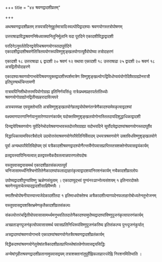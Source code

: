 +++
title = "४४ श्रवणद्वादशीव्रतम्"

+++

अथश्रवणद्वादशीव्रतम् तत्रयत्रदिनेमुहूर्तमात्रादिःस्वल्पोपिद्वादश्याः श्रवणयोगस्तत्रोपोषणम्

उत्तराषाढाविद्धश्रवणनिषेधवाक्यानितुनिर्मूलानि यदा पूरदिने एकादशीविद्धाद्वादशी

परदिनेऽनुवर्ततेदिनद्वयेपिचश्रवणयोगस्तदापूर्वदिने एकादशीद्वादशीश्रवणेतित्रितययोगरूपविष्णुशृङ्खलयोगात्पूर्वैवोपोष्या तत्रोदाहरणं

एकादशी १८ उत्तराषाढा ६ द्वादशी २० श्रवणं १२ यथावा एकादशी १८ उत्तराषाढा २५ द्वादशी २० श्रवणं १८ अत्रद्वितीयोदाहरणे

एकादश्याःश्रवणयोगाभावेपिश्रवणयुक्तद्वादशीस्पर्शमात्रेण विष्णुशृङ्खल्योगःद्विविधोप्ययंयोगोदिवैवग्राह्योनरात्रौ इतिपुरुषार्थचिन्तामणी

रात्रावपिनिशीथोत्तरमपियोगोग्राह्य इतिनिर्णयसिंधुः रात्रेःप्रथमप्रहरपर्ततंतिथ्योः श्रवणयोगोग्राह्योनद्वितीयप्रहरादावित्यपरे

अत्रचरमपक्ष एवयुक्तोभाति अत्रविष्णुशृङ्खलयोगेव्रतद्वयोपोषणंतन्त्रेणैकादश्यामेवकृत्वाद्वदश्यां

वक्ष्यमाणपारणानिर्णयानुसारेणपारणंकार्यम् यदोक्तविष्णुशृङ्खलयोगोनास्तितदायदिशुद्धाधिकाद्वादशी

दिनद्वयेपिश्रवणयोगः पुर्वदिनेचोदयेश्रवणाभावस्तदोत्तरैवग्राह्या यदोभयदिने सूर्योदयेद्वादश्यांश्रवणयोगस्तदापूर्वैव

विद्धाधिकायामपिपरत्रैवोदये उदयोत्तरंवाश्रवणयोगेपरैवेतिनिर्विवादम् उभयत्रश्रवणयोगे उक्तविधविष्णुशृङ्खलयोगे

पूर्वा अन्यथापरैवेतिविज्ञेयम् एवं यत्रैकादशीश्रवणद्वादश्योर्नैरन्तर्येणोपवासप्राप्तिस्तत्रशक्तेनोपवासद्वयंकार्यम्

व्रतद्वयस्यापिनित्यत्वात् व्रतद्वयस्यैकदैवतत्वान्नपारणलोपदोषः

यस्तूपवासद्वयासमर्थ एकादशीव्रतसंकल्पात्पूर्वं चनिजासामर्थ्यंनिश्चिनोतितेनैकादश्यांफलाद्याहारंकृत्वाद्वादशयांनिरशनंकार्यम् नचैकादशीव्रतलोपः

उपोष्यद्वादशीपुण्यांविष्णु ऋक्षेणसंयुताम् । एकादश्युद्भवं पुण्यंनरःप्राप्नोत्यसंशयम् १ इतिनारदोक्तेः श्रवणेनयुताचेत्स्याद्द्वादशीसाहिवैष्णवैः ।

स्मार्तैश्चोपोषनीयास्यात्त्यजेदेकादशींतदा १ इतिमाधवोक्तेश्च अत्रैकादशीत्यागपदेनफलाहारोबोध्यतेनतुभोजनम्

यस्तूपवासद्वयशक्तिभ्रमेणकृतैकादशीव्रतसंकल्पः

संकल्पोत्तरंचद्वितीयोपवासासामर्थ्यमनुभवतितदातेनैकादश्यामुपोष्यद्वादश्यांविष्णुपूजनंकृत्वापारणंकार्यम्

अत्रव्रताङ्गपूजनंकृत्वोपवासासमर्थ पवासप्रतिनिधिरूपंविष्णुपूजनंकरिष्य इतिसंकल्प्य पुनःपूजनंकुर्यात्

अत्रद्वादश्यांश्रवणयोगाभावे एकादश्यांश्रवणयोगेतत्रैवश्रवणद्वादशीव्रतंकार्यम्

विद्धैकदश्यांश्रवणयोगेतुयेषांतत्रैकादशीव्रतप्राप्तिस्तेषांतन्रेणोपवासद्वयसिद्धिः

अन्येषांगृहीतश्रवणद्वादशीव्रतानामुपवासद्वयम् तत्राशक्तानांतुपूर्वेह्निफलाहारःपरेह्नि निरशनमितिभाति ।
